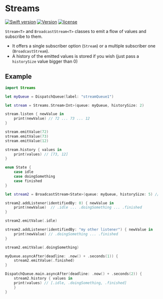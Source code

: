 # Streams

[![Swift version](https://img.shields.io/badge/Swift-5-orange.svg)](https://swift.org/download)
[![Version](https://img.shields.io/badge/version-1.0-green.svg)](https://github.com/illescasDaniel/Swift-Streams/releases)
[![license](https://img.shields.io/github/license/mashape/apistatus.svg)](https://github.com/illescasDaniel/Swift-Streams/blob/master/LICENSE)

`Stream<T>` and `BroadcastStream<T>` classes to emit a flow of values and subscribe to them.

- It offers a single subscriber option (`Stream`) or a multiple subscriber one (`BroadcastStream`).
- A history of the emitted values is stored if you wish (just pass a `historySize` value bigger than 0)

## Example

```swift
import Streams

let myQueue = DispatchQueue(label: "streamQueue1")

let stream = Streams.Stream<Int>(queue: myQueue, historySize: 2)

stream.listen { newValue in
    print(newValue) // 72 ... 73 ... 12
}

stream.emitValue(72)
stream.emitValue(73)
stream.emitValue(12)

stream.history { values in
    print(values) // [73, 12]
}
```
```swift
enum State {
    case idle
    case doingSomething
    case finished
}

let stream2 = BroadcastStream<State>(queue: myQueue, historySize: 5) // or other queue

stream2.addListener(identifiedBy: 0) { newValue in
    print(newValue)  // .idle ... .doingSomething ... .finished
}

stream2.emitValue(.idle)

stream2.addListener(identifiedBy: "my other listener") { newValue in
    print(newValue) // .doingSomething ... .finished
}

stream2.emitValue(.doingSomething)

myQueue.asyncAfter(deadline: .now() + .seconds(1)) {
    stream2.emitValue(.finished)
}

DispatchQueue.main.asyncAfter(deadline: .now() + .seconds(2)) {
    stream2.history { values in
    print(values) // [.idle, .doingSomething, .finished]
    }
}
```
